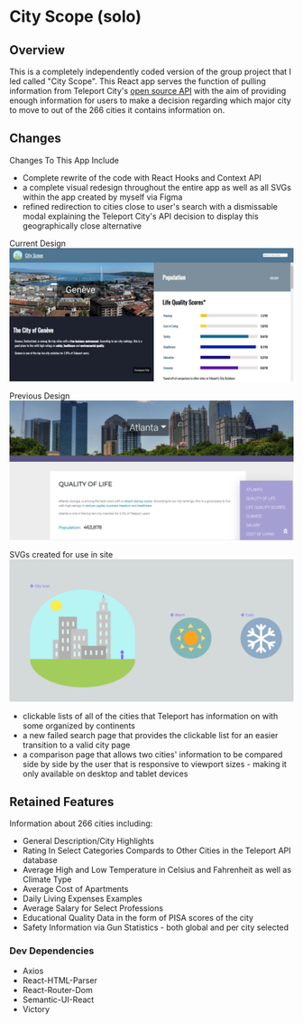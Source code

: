 # City Scope (solo)

## Overview 
This is a completely independently coded version of the group project that I led called "City Scope". This React app serves the function of pulling information from Teleport City's [open source API](https://developers.teleport.org/api/) with the aim of providing enough information for users to make a decision regarding which major city to move to out of the 266 cities it contains information on.

## Changes

Changes To This App Include
- Complete rewrite of the code with React Hooks and Context API
- a complete visual redesign throughout the entire app as well as all SVGs within the app created by myself via Figma
- refined redirection to cities close to user's search with a dismissable modal explaining the Teleport City's API decision to display this geographically close alternative


Current Design
![Current Site Design](src/assets/currentDesign.png)


Previous Design
![Previous Site Design](src/assets/previousDesign.png)


SVGs created for use in site
![Image of City Icons](/src/assets/CityScopeIcons.png)


- clickable lists of all of the cities that Teleport has information on with some organized by continents
- a new failed search page that provides the clickable list for an easier transition to a valid city page
- a comparison page that allows two cities' information to be compared side by side by the user that is 
  responsive to viewport sizes - making it only available on desktop and tablet devices

## Retained Features

Information about 266 cities including:
- General Description/City Highlights
- Rating In Select Categories Compards to Other Cities in the Teleport API database
- Average High and Low Temperature in Celsius and Fahrenheit as well as Climate Type
- Average Cost of Apartments
- Daily Living Expenses Examples
- Average Salary for Select Professions
- Educational Quality Data in the form of PISA scores of the city
- Safety Information via Gun Statistics - both global and per city selected

### Dev Dependencies
- Axios
- React-HTML-Parser
- React-Router-Dom
- Semantic-UI-React
- Victory
